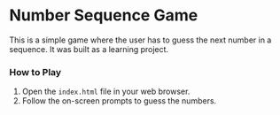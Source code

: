 # Number Sequence Game
This is a simple game where the user has to guess the next number in a sequence. It was built as a learning project.
### How to Play

1.  Open the `index.html` file in your web browser.
2.  Follow the on-screen prompts to guess the numbers.
